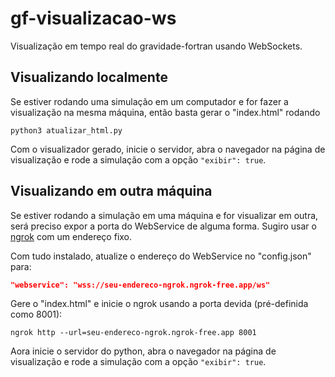 # gf-visualizacao-ws
Visualização em tempo real do gravidade-fortran usando WebSockets.

## Visualizando localmente

Se estiver rodando uma simulação em um computador e for fazer a visualização na mesma máquina, então basta gerar o "index.html" rodando

```shell
python3 atualizar_html.py
```

Com o visualizador gerado, inicie o servidor, abra o navegador na página de visualização e rode a simulação com a opção `"exibir": true`.

## Visualizando em outra máquina

Se estiver rodando a simulação em uma máquina e for visualizar em outra, será preciso expor a porta do WebService de alguma forma. Sugiro usar o [ngrok](https://ngrok.com/) com um endereço fixo.

Com tudo instalado, atualize o endereço do WebService no "config.json" para:

```json
"webservice": "wss://seu-endereco-ngrok.ngrok-free.app/ws"
```

Gere o "index.html" e inicie o ngrok usando a porta devida (pré-definida como 8001):

```shell
ngrok http --url=seu-endereco-ngrok.ngrok-free.app 8001
```

Aora inicie o servidor do python, abra o navegador na página de visualização e rode a simulação com a opção `"exibir": true`.
